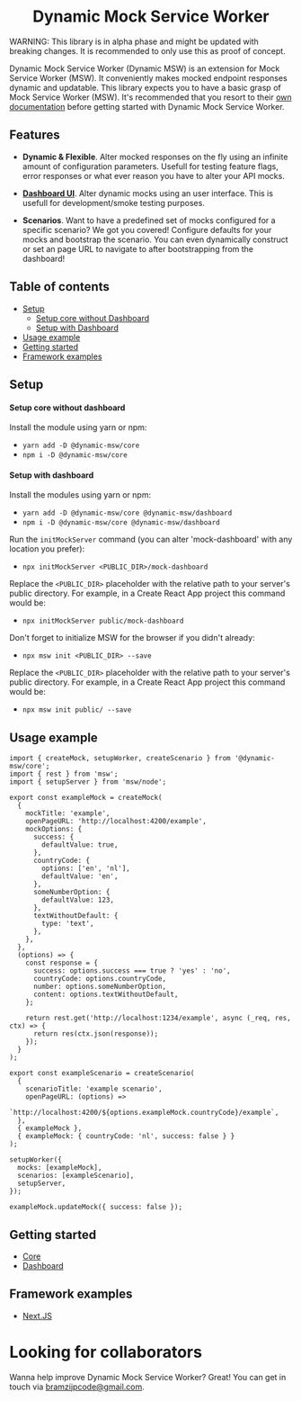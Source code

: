 <h1 align="center">Dynamic Mock Service Worker</h1>

WARNING: This library is in alpha phase and might be updated with breaking changes. It is recommended to only use this as proof of concept.

Dynamic Mock Service Worker (Dynamic MSW) is an extension for Mock Service Worker (MSW). It conveniently makes mocked endpoint responses dynamic and updatable.
This library expects you to have a basic grasp of Mock Service Worker (MSW). It's recommended that you resort to their [own documentation](https://github.com/mswjs/msw#documentation) before getting started with Dynamic Mock Service Worker.

## Features

- **Dynamic & Flexible**. Alter mocked responses on the fly using an infinite amount of configuration parameters. Usefull for testing feature flags, error responses or what ever reason you have to alter your API mocks.

- **[Dashboard UI](../dashboard/README.md)**. Alter dynamic mocks using an user interface. This is usefull for development/smoke testing purposes.

- **Scenarios**. Want to have a predefined set of mocks configured for a specific scenario? We got you covered! Configure defaults for your mocks and bootstrap the scenario. You can even dynamically construct or set an page URL to navigate to after bootstrapping from the dashboard!

## Table of contents

- [Setup](#setup)
  - [Setup core without Dashboard](#setup-core-without-dashboard)
  - [Setup with Dashboard](#setup-with-dashboard)
- [Usage example](#usage-example)
- [Getting started](#getting-started)
- [Framework examples](#framework-examples)

## Setup

#### Setup core without dashboard

Install the module using yarn or npm:

- `yarn add -D @dynamic-msw/core`
- `npm i -D @dynamic-msw/core`

#### Setup with dashboard

Install the modules using yarn or npm:

- `yarn add -D @dynamic-msw/core @dynamic-msw/dashboard`
- `npm i -D @dynamic-msw/core @dynamic-msw/dashboard`

Run the `initMockServer` command (you can alter 'mock-dashboard' with any location you prefer):

- `npx initMockServer <PUBLIC_DIR>/mock-dashboard`

Replace the `<PUBLIC_DIR>` placeholder with the relative path to your server's public directory. For example, in a Create React App project this command would be:

- `npx initMockServer public/mock-dashboard`

Don't forget to initialize MSW for the browser if you didn't already:

- `npx msw init <PUBLIC_DIR> --save`

Replace the `<PUBLIC_DIR>` placeholder with the relative path to your server's public directory. For example, in a Create React App project this command would be:

- `npx msw init public/ --save`

## Usage example

```
import { createMock, setupWorker, createScenario } from '@dynamic-msw/core';
import { rest } from 'msw';
import { setupServer } from 'msw/node';

export const exampleMock = createMock(
  {
    mockTitle: 'example',
    openPageURL: 'http://localhost:4200/example',
    mockOptions: {
      success: {
        defaultValue: true,
      },
      countryCode: {
        options: ['en', 'nl'],
        defaultValue: 'en',
      },
      someNumberOption: {
        defaultValue: 123,
      },
      textWithoutDefault: {
        type: 'text',
      },
    },
  },
  (options) => {
    const response = {
      success: options.success === true ? 'yes' : 'no',
      countryCode: options.countryCode,
      number: options.someNumberOption,
      content: options.textWithoutDefault,
    };

    return rest.get('http://localhost:1234/example', async (_req, res, ctx) => {
      return res(ctx.json(response));
    });
  }
);

export const exampleScenario = createScenario(
  {
    scenarioTitle: 'example scenario',
    openPageURL: (options) =>
      `http://localhost:4200/${options.exampleMock.countryCode}/example`,
  },
  { exampleMock },
  { exampleMock: { countryCode: 'nl', success: false } }
);

setupWorker({
  mocks: [exampleMock],
  scenarios: [exampleScenario],
  setupServer,
});

exampleMock.updateMock({ success: false });
```

## Getting started

- [Core](./libs/core/README.md#getting-started)
- [Dashboard](./libs/dashboard/README.md#setup)

## Framework examples

- [Next.JS](./examples/next)

# Looking for collaborators

Wanna help improve Dynamic Mock Service Worker? Great! You can get in touch via [bramzijpcode@gmail.com](mailto:bramzijpcode@gmail.com?subject=[Dynamic-MSW]Collaboration).
